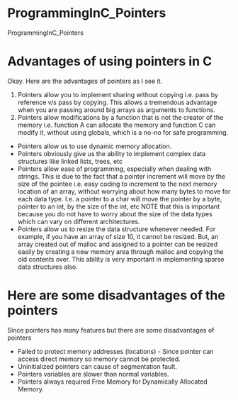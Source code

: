 # ProgrammingInC_Pointers
ProgrammingInC_Pointers

# Advantages of using pointers in C

Okay. Here are the advantages of pointers as I see it.
1. Pointers allow you to implement sharing without copying i.e. pass by reference v/s pass by copying. This allows a tremendous advantage when you are passing around big arrays as arguments to functions.
2. Pointers allow modifications by a function that is not the creator of the memory i.e. function A can allocate the memory and function C can modify it, without using globals, which is a no-no for safe programming.
- Pointers allow us to use dynamic memory allocation.
- Pointers obviously give us the ability to implement complex data structures like linked lists, trees, etc
- Pointers allow ease of programming, especially when dealing with strings. This is due to the fact that a pointer increment will move by the size of the pointee i.e. easy coding to increment to the next memory location of an array, without worrying about how many bytes to move for each data type. I.e. a pointer to a char will move the pointer by a byte, pointer to an int, by the size of the int, etc NOTE that this is important because you do not have to worry about the size of the data types which can vary on different architectures. 
- Pointers allow us to resize the data structure whenever needed. For example, if you have an array of size 10, it cannot be resized. But, an array created out of malloc and assigned to a pointer can be resized easily by creating a new memory area through malloc and copying the old contents over. This ability is very important in implementing sparse data structures also. 

# Here are some disadvantages of the pointers

Since pointers has many features but there are some disadvantages of pointers

- Failed to protect memory addresses (locations) - Since pointer can access direct memory so memory cannot be protected.
- Uninitialized pointers can cause of segmentation fault.
- Pointers variables are slower than normal variables.
- Pointers always required Free Memory for Dynamically Allocated Memory.
